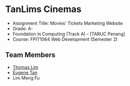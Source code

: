 # TanLims Cinemas
- Assignment Title: Movies' Tickets Marketing Website
- Grade: A-
- Foundation in Computing (Track A) - [TARUC Penang]
- Course: FPIT1064 Web Development (Semester 2)

## Team Members
 - [Thomas Lim](https://github.com/thomaslimfc)
 - [Eugene Tan](https://github.com/Eugenetyx)
 - Lim Meng Fu
